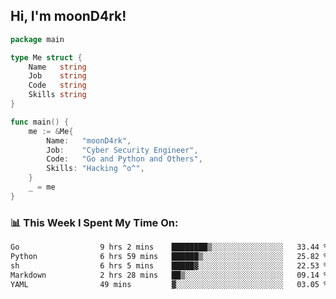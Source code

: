 <h2> Hi, I'm moonD4rk!</h2>

```go
package main

type Me struct {
	Name   string
	Job    string
	Code   string
	Skills string
}

func main() {
	me := &Me{
		Name:   "moonD4rk",
		Job:    "Cyber Security Engineer",
		Code:   "Go and Python and Others",
		Skills: "Hacking ^o^",
	}
	_ = me
}
```

<h3>📊 This Week I Spent My Time On:</h3>
<!-- <img align='right' src="https://github-readme-stats.vercel.app/api?username=moond4rk&show_icons=true&theme=radical", width="300" height="150"> -->

<!--START_SECTION:waka-->

```txt
Go                  9 hrs 2 mins    ████████▒░░░░░░░░░░░░░░░░   33.44 %
Python              6 hrs 59 mins   ██████▒░░░░░░░░░░░░░░░░░░   25.82 %
sh                  6 hrs 5 mins    █████▓░░░░░░░░░░░░░░░░░░░   22.53 %
Markdown            2 hrs 28 mins   ██▒░░░░░░░░░░░░░░░░░░░░░░   09.14 %
YAML                49 mins         ▓░░░░░░░░░░░░░░░░░░░░░░░░   03.05 %
```

<!--END_SECTION:waka-->

